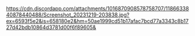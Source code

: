 https://cdn.discordapp.com/attachments/1016870908578758707/1186633840878440488/Screenshot_20231219-203838.jpg?ex=6593f5e2&is=658180e2&hm=50ae1999cd51b17afac7bcd77a3343c8b1727d42bdb10864d3781d00f6f89605&
